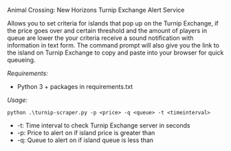 Animal Crossing: New Horizons Turnip Exchange Alert Service

Allows you to set criteria for islands that pop up on the Turnip Exchange, if the price goes over and certain threshold
and the amount of players in queue are lower the your criteria receive a sound notification with information in text
form. The command prompt will also give you the link to the island on Turnip Exchange to copy and paste into your 
browser for quick queueing.

*Requirements:*

* Python 3 + packages in requirements.txt

*Usage:*
```buildoutcfg:usage
python .\turnip-scraper.py -p <price> -q <queue> -t <timeinterval>
```

* -t: Time interval to check Turnip Exchange server in seconds
* -p: Price to alert on if island price is greater than
* -q: Queue to alert on if island queue is less than